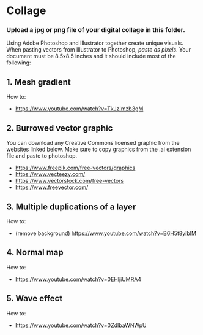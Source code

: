 # Collage

### Upload a jpg or png file of your digital collage in this folder.

Using Adobe Photoshop and Illustrator together create unique visuals. When pasting vectors from Illustrator to Photoshop, *paste as pixels*. Your document must be 8.5x8.5 inches and it should include most of the following:

## 1. Mesh gradient
How to:
* https://www.youtube.com/watch?v=TkJzImzb3gM

## 2. Burrowed vector graphic
You can download any Creative Commons licensed graphic from the websites linked below. Make sure to copy graphics from the .ai extension file and paste to photoshop.
* https://www.freepik.com/free-vectors/graphics
* https://www.vecteezy.com/
* https://www.vectorstock.com/free-vectors
* https://www.freevector.com/

## 3. Multiple duplications of a layer
How to:
* (remove background) https://www.youtube.com/watch?v=B6H5t8yibIM

## 4. Normal map
How to:
* https://www.youtube.com/watch?v=0EHljiUMRA4

## 5. Wave effect
How to:
* https://www.youtube.com/watch?v=0ZdIbaWNWpU

